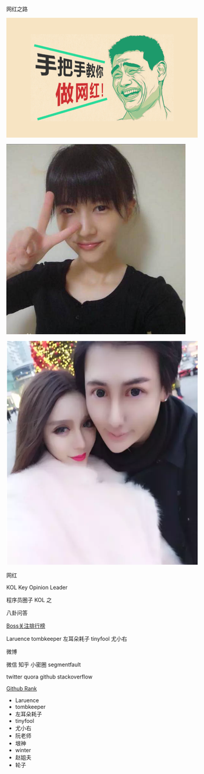 网红之路

![手把手教你做网红](to-be-red.png)

![papi](papi.jpg)

![蛇精](shejing.png)

网红

KOL
Key Opinion Leader

程序员圈子
KOL 之

八卦问答

[Boss关注排行榜](http://weibo.com/1497035431/F27Hm5q11)

Laruence
tombkeeper
左耳朵耗子
tinyfool
尤小右

微博

微信
知乎
小密圈
segmentfault

twitter
quora
github
stackoverflow

[Github Rank](http://githubrank.com/)

- Laruence
- tombkeeper
- 左耳朵耗子
- tinyfool
- 尤小右
- 阮老师
- 垠神
- winter
- 赵姐夫
- 轮子
